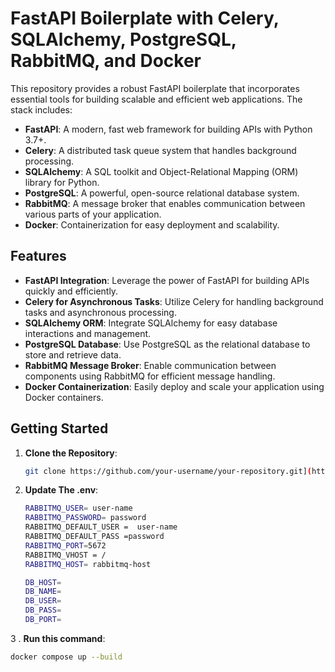 # FastAPI Boilerplate with Celery, SQLAlchemy, PostgreSQL, RabbitMQ, and Docker

This repository provides a robust FastAPI boilerplate that incorporates essential tools for building scalable and efficient web applications. The stack includes:

- **FastAPI**: A modern, fast web framework for building APIs with Python 3.7+.
- **Celery**: A distributed task queue system that handles background processing.
- **SQLAlchemy**: A SQL toolkit and Object-Relational Mapping (ORM) library for Python.
- **PostgreSQL**: A powerful, open-source relational database system.
- **RabbitMQ**: A message broker that enables communication between various parts of your application.
- **Docker**: Containerization for easy deployment and scalability.

## Features

- **FastAPI Integration**: Leverage the power of FastAPI for building APIs quickly and efficiently.
- **Celery for Asynchronous Tasks**: Utilize Celery for handling background tasks and asynchronous processing.
- **SQLAlchemy ORM**: Integrate SQLAlchemy for easy database interactions and management.
- **PostgreSQL Database**: Use PostgreSQL as the relational database to store and retrieve data.
- **RabbitMQ Message Broker**: Enable communication between components using RabbitMQ for efficient message handling.
- **Docker Containerization**: Easily deploy and scale your application using Docker containers.

## Getting Started

1. **Clone the Repository**:

   ```bash
   git clone https://github.com/your-username/your-repository.git](https://github.com/miraz7/FAST-AP-BOILERPLATE-WITH-CELERY-RABBITMQ)https://github.com/miraz7/FAST-AP-BOILERPLATE-WITH-CELERY-RABBITMQ

2. **Update The .env**:
   ```bash
   RABBITMQ_USER= user-name
   RABBITMQ_PASSWORD= password
   RABBITMQ_DEFAULT_USER =  user-name
   RABBITMQ_DEFAULT_PASS =password
   RABBITMQ_PORT=5672
   RABBITMQ_VHOST = /
   RABBITMQ_HOST= rabbitmq-host
   
   DB_HOST=
   DB_NAME=
   DB_USER= 
   DB_PASS= 
   DB_PORT=

3 .  **Run this command**:
   ```bash
   docker compose up --build 
